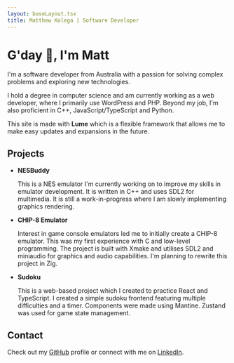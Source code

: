 ```yaml
---
layout: baseLayout.tsx
title: Matthew Kolega | Software Developer
---
```

# G'day 👋, I'm Matt

I'm a software developer from Australia with a passion for solving complex problems and exploring new technologies. 

I hold a degree in computer science and am currently working as a web developer, where I primarily use WordPress and PHP. Beyond my job, I'm also proficient in C++, JavaScript/TypeScript and Python.

This site is made with **Lume** which is a flexible framework that allows me to make easy updates and expansions in the future.

## Projects

* **NESBuddy**

  This is a NES emulator I'm currently working on to improve my skills in emulator development. It is written in C++ and uses SDL2 for multimedia. It is still a work-in-progress where I am slowly implementing graphics rendering.
  
* **CHIP-8 Emulator**

  Interest in game console emulators led me to initially create a CHIP-8 emulator. This was my first experience with C and low-level programming. The project is built with Xmake and utilises SDL2 and miniaudio for graphics and audio capabilities. I'm planning to rewrite this project in Zig.

* **Sudoku**
 
  This is a web-based project which I created to practice React and TypeScript. I created a simple sudoku frontend featuring multiple difficulties and a timer. Components were made using Mantine. Zustand was used for game state management.

## Contact

Check out my [GitHub](https://github.com/mattkolega) profile or connect with me on [LinkedIn](https://www.linkedin.com/in/matthew-kolega/).